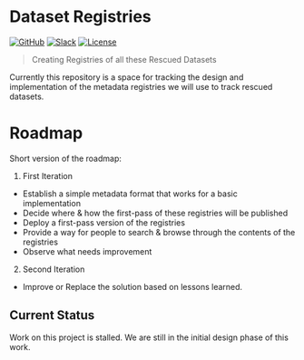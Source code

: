 Dataset Registries
========
<!-- Repo Badges for: Github Project, Slack, License-->

[![GitHub](https://img.shields.io/badge/project-Data_Together-487b57.svg?style=flat-square)](http://github.com/datatogether)
[![Slack](https://img.shields.io/badge/slack-Archivers-b44e88.svg?style=flat-square)](https://archivers-slack.herokuapp.com/)
[![License](https://img.shields.io/github/license/mashape/apistatus.svg)](./LICENSE) 

> Creating Registries of all these Rescued Datasets

Currently this repository is a space for tracking the design and implementation of the metadata registries we will use to track rescued datasets.

# Roadmap

Short version of the roadmap:

1. First Iteration
  * Establish a simple metadata format that works for a basic implementation
  * Decide where & how the first-pass of these registries will be published
  * Deploy a first-pass version of the registries
  * Provide a way for people to search & browse through the contents of the registries
  * Observe what needs improvement
2. Second Iteration
  * Improve or Replace the solution based on lessons learned.

## Current Status

Work on this project is stalled. We are still in the initial design phase of this work.
